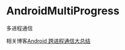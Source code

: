 # AndroidMultiProgress
多进程通信

相关博客[Android 跨进程通信大总结](https://blog.csdn.net/zhaoyanjun6/article/details/111553746)
